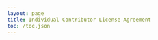 ```yaml
---
layout: page
title: Individual Contributor License Agreement
toc: /toc.json
---
```


<script type='text/javascript' language='JavaScript' src='https://secure.echosign.com/public/widget?f=3KYIBLXE6E4J44'></script>
